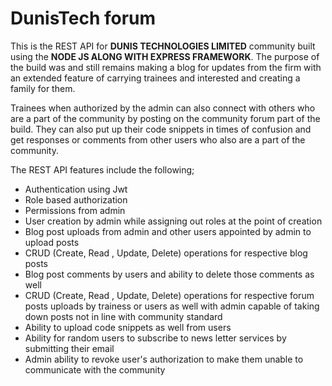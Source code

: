 # DunisTech forum

This is the REST API for **DUNIS TECHNOLOGIES LIMITED** community built using the **NODE JS ALONG WITH EXPRESS FRAMEWORK**. The purpose of the build was and still remains making a blog for updates from the firm with an extended feature of carrying trainees and interested and creating a family for them.

Trainees when authorized by the admin can also connect with others who are a part of the community by posting on the community forum part of the build. They can also put up their code snippets in times of confusion and get responses or comments from other users who also are a part of the community.

The REST API features include the following;

- Authentication using Jwt
- Role based authorization
- Permissions from admin
- User creation by admin while assigning out roles at the point of creation
- Blog post uploads from admin and other users appointed by admin to upload posts
- CRUD (Create, Read , Update, Delete) operations for respective blog posts
- Blog post comments by users and ability to delete those comments as well
- CRUD (Create, Read , Update, Delete) operations for respective forum posts uploads by trainess or users as well with admin capable of taking down posts not in line with community standard
- Ability to upload code snippets as well from users
- Ability for random users to subscribe to news letter services by submitting their email
- Admin ability to revoke user's authorization to make them unable to communicate with the community
